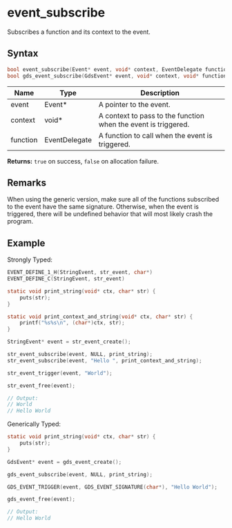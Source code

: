 # event_subscribe

Subscribes a function and its context to the event.

## Syntax

```c
bool event_subscribe(Event* event, void* context, EventDelegate function);
bool gds_event_subscribe(GdsEvent* event, void* context, void* function);
```

| Name | Type | Description |
| --- | --- | --- |
| event | Event* | A pointer to the event. |
| context | void* | A context to pass to the function when the event is triggered. |
| function | EventDelegate | A function to call when the event is triggered. |

**Returns:** `true` on success, `false` on allocation failure.

## Remarks

When using the generic version, make sure all of the functions subscribed to the event have the same signature. Otherwise, when the event is triggered, there will be undefined behavior that will most likely crash the program.

## Example

Strongly Typed:

```c
EVENT_DEFINE_1_H(StringEvent, str_event, char*)
EVENT_DEFINE_C(StringEvent, str_event)

static void print_string(void* ctx, char* str) {
    puts(str);
}

static void print_context_and_string(void* ctx, char* str) {
    printf("%s%s\n", (char*)ctx, str);
}

StringEvent* event = str_event_create();

str_event_subscribe(event, NULL, print_string);
str_event_subscribe(event, "Hello ", print_context_and_string);

str_event_trigger(event, "World");

str_event_free(event);

// Output:
// World
// Hello World
```

Generically Typed:
```c
static void print_string(void* ctx, char* str) {
    puts(str);
}

GdsEvent* event = gds_event_create();

gds_event_subscribe(event, NULL, print_string);

GDS_EVENT_TRIGGER(event, GDS_EVENT_SIGNATURE(char*), "Hello World");

gds_event_free(event);

// Output:
// Hello World
```
